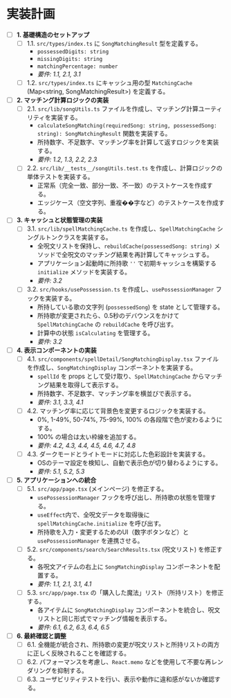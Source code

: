 # 実装計画

- [ ] **1. 基礎構造のセットアップ**
    - [ ] 1.1. `src/types/index.ts` に `SongMatchingResult` 型を定義する。
        - `possessedDigits: string`
        - `missingDigits: string`
        - `matchingPercentage: number`
        - _要件: 1.1, 2.1, 3.1_
    - [ ] 1.2. `src/types/index.ts` にキャッシュ用の型 `MatchingCache` (Map<string, SongMatchingResult>) を定義する。

- [ ] **2. マッチング計算ロジックの実装**
    - [ ] 2.1. `src/lib/songUtils.ts` ファイルを作成し、マッチング計算ユーティリティを実装する。
        - `calculateSongMatching(requiredSong: string, possessedSong: string): SongMatchingResult` 関数を実装する。
        - 所持数字、不足数字、マッチング率を計算して返すロジックを実装する。
        - _要件: 1.2, 1.3, 2.2, 2.3_
    - [ ] 2.2. `src/lib/__tests__/songUtils.test.ts` を作成し、計算ロジックの単体テストを実装する。
        - 正常系（完全一致、部分一致、不一致）のテストケースを作成する。
        - エッジケース（空文字列、重複��字など）のテストケースを作成する。

- [ ] **3. キャッシュと状態管理の実装**
    - [ ] 3.1. `src/lib/spellMatchingCache.ts` を作成し、`SpellMatchingCache` シングルトンクラスを実装する。
        - 全呪文リストを保持し、`rebuildCache(possessedSong: string)` メソッドで全呪文のマッチング結果を再計算してキャッシュする。
        - アプリケーション起動時に所持歌 `''` で初期キャッシュを構築する `initialize` メソッドを実装する。
        - _要件: 3.2_
    - [ ] 3.2. `src/hooks/usePossession.ts` を作成し、`usePossessionManager` フックを実装する。
        - 所持している歌の文字列 (`possessedSong`) を state として管理する。
        - 所持歌が変更されたら、0.5秒のデバウンスをかけて `SpellMatchingCache` の `rebuildCache` を呼び出す。
        - 計算中の状態 `isCalculating` を管理する。
        - _要件: 3.2_

- [ ] **4. 表示コンポーネントの実装**
    - [ ] 4.1. `src/components/spellDetail/SongMatchingDisplay.tsx` ファイルを作成し、`SongMatchingDisplay` コンポーネントを実装する。
        - `spellId` を props として受け取り、`SpellMatchingCache` からマッチング結果を取得して表示する。
        - 所持数字、不足数字、マッチング率を横並びで表示する。
        - _要件: 3.1, 3.3, 4.1_
    - [ ] 4.2. マッチング率に応じて背景色を変更するロジックを実装する。
        - 0%, 1-49%, 50-74%, 75-99%, 100% の各段階で色が変わるようにする。
        - 100% の場合は太い枠線を追加する。
        - _要件: 4.2, 4.3, 4.4, 4.5, 4.6, 4.7, 4.8_
    - [ ] 4.3. ダークモードとライトモードに対応した色彩設計を実装する。
        - OSのテーマ設定を検知し、自動で表示色が切り替わるようにする。
        - _要件: 5.1, 5.2, 5.3_

- [ ] **5. アプリケーションへの統合**
    - [ ] 5.1. `src/app/page.tsx` (メインページ) を修正する。
        - `usePossessionManager` フックを呼び出し、所持歌の状態を管理する。
        - `useEffect`内で、全呪文データを取得後に `spellMatchingCache.initialize` を呼び出す。
        - 所持歌を入力・変更するためのUI（数字ボタンなど）と `usePossessionManager` を連携させる。
    - [ ] 5.2. `src/components/search/SearchResults.tsx` (呪文リスト) を修正する。
        - 各呪文アイテムの右上に `SongMatchingDisplay` コンポーネントを配置する。
        - _要件: 1.1, 2.1, 3.1, 4.1_
    - [ ] 5.3. `src/app/page.tsx` の「購入した魔法」リスト（所持リスト）を修正する。
        - 各アイテムに `SongMatchingDisplay` コンポーネントを統合し、呪文リストと同じ形式でマッチング情報を表示する。
        - _要件: 6.1, 6.2, 6.3, 6.4, 6.5_

- [ ] **6. 最終確認と調整**
    - [ ] 6.1. 全機能が統合され、所持歌の変更が呪文リストと所持リストの両方に正しく反映されることを確認する。
    - [ ] 6.2. パフォーマンスを考慮し、`React.memo` などを使用して不要な再レンダリングを抑制する。
    - [ ] 6.3. ユーザビリティテストを行い、表示や動作に違和感がないか確認する。
